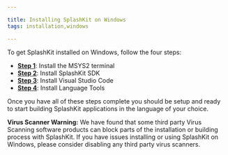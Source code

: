 ```yaml
---

title: Installing SplashKit on Windows
tags: installation,windows

---
```


To get SplashKit installed on Windows, follow the four steps:

- **[Step 1](/articles/installation/windows/step-1)**: Install the MSYS2 terminal
- **[Step 2](/articles/installation/windows/step-2)**: Install SplashKit SDK
- **[Step 3](/articles/installation/windows/step-3)**: Install Visual Studio Code
- **[Step 4](/articles/installation/windows/step-4)**: Install Language Tools

Once you have all of these steps complete you should be setup and ready to
start building SplashKit applications in the language of your choice.

<div class="alert alert-warning" role="alert">
  <strong>Virus Scanner Warning:</strong>
  We have found that some third party Virus Scanning software products can block
  parts of the installation or building process with SplashKit. If you have
  issues installing or using SplashKit on Windows, please consider disabling
  any third party virus scanners.
</div>
